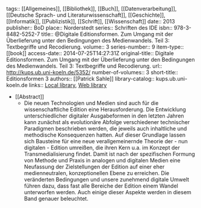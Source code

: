 tags:: [[Allgemeines]], [[Bibliothek]], [[Buch]], [[Datenverarbeitung]], [[Deutsche Sprach- und Literaturwissenschaft]], [[Geschichte]], [[Informatik]], [[Publizistik]], [[Schrift]], [[Wissenschaft]]
date:: 2013
publisher:: BoD
place:: Norderstedt
series:: Schriften des IDE
isbn:: 978-3-8482-5252-7
title:: @Digitale Editionsformen. Zum Umgang mit der Überlieferung unter den Bedingungen des Medienwandels. Teil 3: Textbegriffe und Recodierung.
volume:: 3
series-number:: 9
item-type:: [[book]]
access-date:: 2014-07-25T14:27:31Z
original-title:: Digitale Editionsformen. Zum Umgang mit der Überlieferung unter den Bedingungen des Medienwandels. Teil 3: Textbegriffe und Recodierung.
url:: http://kups.ub.uni-koeln.de/5352/
number-of-volumes:: 3
short-title:: Editionsformen 3
authors:: [[Patrick Sahle]]
library-catalog:: kups.ub.uni-koeln.de
links:: [Local library](zotero://select/groups/2386895/items/8FGT59QP), [Web library](https://www.zotero.org/groups/2386895/items/8FGT59QP)

- [[Abstract]]
	- Die neuen Technologien und Medien sind auch für die wissenschaftliche Edition eine Herausforderung. Die Entwicklung unterschiedlicher digitaler Ausgabeformen in den letzten Jahren kann zunächst als evolutionäre Abfolge verschiedener technischer Paradigmen beschrieben werden, die jeweils auch inhaltliche und methodische Konsequenzen hatten. Auf dieser Grundlage lassen sich Bausteine für eine neue verallgemeinernde Theorie der - nun digitalen - Edition umreißen, die ihren Kern u.a. im Konzept der Transmedialisierung findet. Damit ist nach der spezifischen Formung von Methode und Praxis in analogen und digitalen Medien eine Neufassung der Zielstellungen der Edition auf einer eher medienneutralen, konzeptionellen Ebene zu erreichen. Die veränderten Bedingungen und unsere zunehmend digitale Umwelt führen dazu, dass fast alle Bereiche der Edition einem Wandel unterworfen werden. Auch einige dieser Aspekte werden in diesem Band genauer beleuchtet.